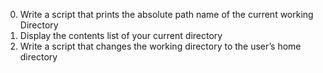 0. Write a script that prints the absolute path name of the current working Directory
1. Display the contents list of your current directory
3. Write a script that changes the working directory to the user’s home directory

